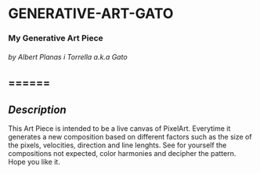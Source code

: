 # GENERATIVE-ART-GATO
### **My Generative Art Piece**
###### by Albert Planas i Torrella a.k.a Gato
======
---
**_Description_**
---
This Art Piece is intended to be a live canvas of PixelArt. 
 Everytime it generates a new composition based on different
 factors such as the size of the pixels, velocities, direction
 and line lenghts. 
 See for yourself the compositions not expected, color harmonies
 and decipher the pattern. Hope you like it. 

